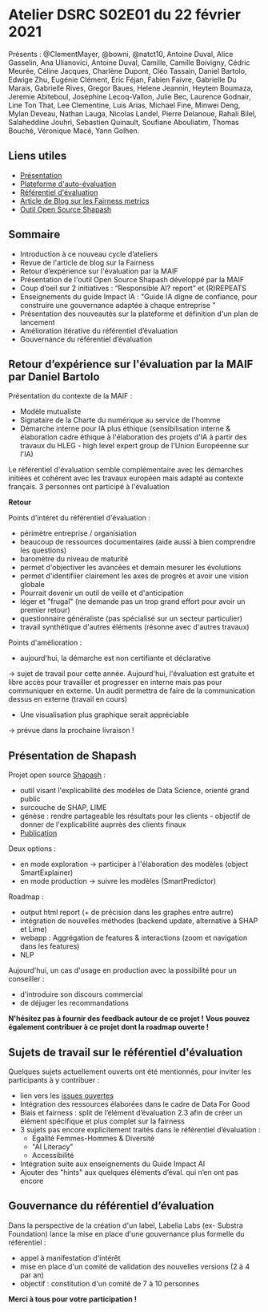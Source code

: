 # Atelier DSRC S02E01 du 22 février 2021

Présents : @ClementMayer, @bowni, @natct10, Antoine Duval, Alice Gasselin, Ana Ulianovici, Antoine Duval, Camille, Camille Boivigny, Cédric Meurée, Céline Jacques, Charlène Dupont, Cléo Tassain, Daniel Bartolo, Edwige Zhu, Eugénie Clément, Eric Féjan, Fabien Faivre, Gabrielle Du Marais, Gabrielle Rives, Gregor Baues, Helene Jeannin, Heytem Boumaza, Jeremie Abiteboul, Joséphine Lecoq-Vallon, Julie Bec, Laurence Godnair, Line Ton That, Lee Clementine, Luis Arias, Michael Fine, Minwei Deng, Mylan Deveau, Nathan Lauga, Nicolas Landel, Pierre Delanoue, Rahali Bilel, Salaheddine Jouhri, Sebastien Quinault, Soufiane Abouliatim, Thomas Bouché, Véronique Macé, Yann Golhen.

## Liens utiles

- [Présentation](https://data-for-good.slack.com/archives/C04GWR7J8/p1614077106056700)
- [Plateforme d'auto-évaluation](https://assessment.labelia.org/)
- [Référentiel d'évaluation](https://github.com/SubstraFoundation/referentiel-evaluation-dsrc/blob/master/referentiel_evaluation.md)
- [Article de Blog sur les Fairness metrics](https://www.labelia.org/en/blog/fairness-in-machine-learning)
- [Outil Open Source Shapash](https://github.com/MAIF/shapash)

## Sommaire

- Introduction à ce nouveau cycle d’ateliers
- Revue de l'article de blog sur la Fairness
- Retour d’expérience sur l'évaluation par la MAIF
- Présentation de l'outil Open Source Shapash développé par la MAIF
- Coup d’oeil sur 2 initiatives : “Responsible AI? report” et (R)REPEATS
- Enseignements du guide Impact IA : "Guide IA digne de confiance, pour construire une gouvernance adaptée à chaque entreprise "
- Présentation des nouveautés sur la plateforme et définition d'un plan de lancement
- Amélioration itérative du référentiel d’évaluation
- Gouvernance du référentiel d’évaluation

## Retour d’expérience sur l'évaluation par la MAIF par Daniel Bartolo

Présentation du contexte de la  MAIF :

- Modèle mutualiste
- Signataire de la Charte du numérique au service de l'homme
- Démarche interne pour IA plus éthique (sensibilisation interne & élaboration cadre éthique à l'élaboration des projets d'IA à partir des travaux du HLEG - high level expert group de l'Union Européenne sur l'IA)

Le référentiel d'évaluation semble complémentaire avec les démarches initiées et cohérent avec les travaux européen mais adapté au contexte français.
3 personnes ont participé à l'évaluation

**Retour** 

Points d'intéret du référentiel d'évaluation :

- périmètre entreprise / organisiation
- beaucoup de ressources documentaires (aide aussi à bien comprendre les questions)
- baromètre du niveau de maturité
- permet d'objectiver les avancées et demain mesurer les évolutions
- permet d'identifiier clairement les axes de progrès et avoir une vision globale
- Pourrait devenir un outil de veille et d'anticipation
- léger et "frugal" (ne demande pas un trop grand effort pour avoir un premier retour)
- questionnaire généraliste (pas spécialisé sur un secteur particulier)
- travail synthétique d'autres éléments (résonne avec d'autres travaux)

Points d'amélioration :

- aujourd'hui, la démarche est non certifiante et déclarative

-> sujet de travail pour cette année. Aujourd'hui, l'évaluation est gratuite et libre accès pour travailler et progresser en interne mais pas pour communiquer en externe. Un audit permettra de faire de la communication dessus en externe (travail en cours)

- Une visualisation plus graphique serait appréciable

-> prévue dans la prochaine livraison !

## Présentation de Shapash

Projet open source [Shapash](https://github.com/MAIF/shapash) :

- outil visant l'explicabilité des modèles de Data Science, orienté grand public
- surcouche de SHAP, LIME
- génèse : rendre partageable les résultats pour les clients - objectif de donner de l'explicabilité auprrès des clients finaux
- [Publication](https://pub.towardsai.net/shapash-making-ml-models-understandable-by-everyone-8f96ad469eb3)

Deux options :

- en mode exploration -> participer à l'élaboration des modèles (object SmartExplainer)
- en mode production -> suivre les modèles (SmartPredictor)

Roadmap :

- output html report (+ de précision dans les graphes entre autrre)
- intégration de nouvelles méthodes (backend update, alternative à SHAP et Lime)
- webapp : Aggrégation de features & interactions (zoom et navigation dans les features)
- NLP

Aujourd'hui, un cas d'usage en production avec la possibilité pour un conseiller :

- d'introduire son discours commercial
- de déjuger les recommandations

**N'hésitez pas à fournir des feedback autour de ce projet !**
**Vous pouvez également contribuer à ce projet dont la roadmap ouverte !**

## Sujets de travail sur le référentiel d'évaluation

Quelques sujets actuellement ouverts ont été mentionnés, pour inviter les participants à y contribuer :

- lien vers les [issues ouvertes](https://github.com/SubstraFoundation/referentiel-evaluation-dsrc/pull/121/files)
- Intégration des ressources élaborées dans le cadre de Data For Good
- Biais et fairness : split de l’élément d’évaluation 2.3 afin de créer un élément spécifique et plus complet sur la fairness
- 3 sujets pas encore explicitement traités dans le référentiel d’évaluation :
  - Egalité Femmes-Hommes & Diversité
  - "AI Literacy"
  - Accessibilité
- Intégration suite aux enseignements du Guide Impact AI
- Ajouter des "hints" aux quelques éléments d’éval. qui n’en ont pas encore

## Gouvernance du référentiel d’évaluation

Dans la perspective de la création d'un label, Labelia Labs (ex- Substra Foundation) lance la mise en place d'une gouvernance plus formelle du référentiel :

- appel à manifestation d'intérêt
- mise en place d'un comité de validation des nouvelles versions (2 à 4 par an)
- objectif : constitution d'un comité de 7 à 10 personnes

**Merci à tous pour votre participation !**
